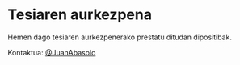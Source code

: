 # Tesiaren aurkezpena

Hemen dago tesiaren aurkezpenerako prestatu ditudan dipositibak.

Kontaktua: [@JuanAbasolo](http://t.me/JuanAbasolo)

